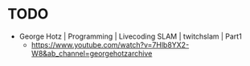 # TODO
* George Hotz | Programming | Livecoding SLAM | twitchslam | Part1
    * https://www.youtube.com/watch?v=7Hlb8YX2-W8&ab_channel=georgehotzarchive
